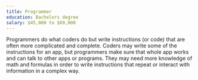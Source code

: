 ```yaml
---
title: Programmer
education: Bachelors degree
salary: $45,000 to $69,000
---
```

Programmers do what coders do but write instructions (or code) that are often more complicated and complete. Coders may write some of the instructions for an app, but programmers make sure that whole app works and can talk to other apps or programs. They may need more knowledge of math and formulas in order to write instructions that repeat or interact with information in a complex way.